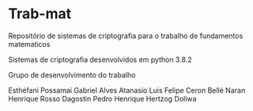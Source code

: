 # Trab-mat
Repositório de sistemas de criptografia para o trabalho de fundamentos matematicos 


Sistemas de criptografia desenvolvidos em python 3.8.2

Grupo de desenvolvimento do trabalho

Esthéfani Possamai 
Gabriel Alves Atanasio
Luis Felipe Ceron Bellé
Naran Henrique Rosso Dagostin
Pedro Henrique Hertzog Doliwa
